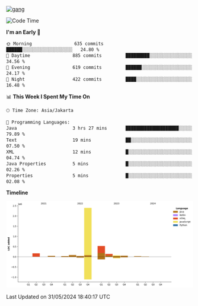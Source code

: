 <!-- [<img src='https://dev.karakun.com/assets/posts/2018-09-16-jc-java-article/3duke_suspects.jpg' alt='java'>](https://github.com/yeahbutstill) -->
[<img src='https://asset-2.tstatic.net/tribunnewswiki/foto/bank/images/Mozart.jpg' alt='gang'>](https://github.com/yeahbutstill)

<!--START_SECTION:waka-->
![Code Time](http://img.shields.io/badge/Code%20Time-2%2C716%20hrs%2045%20mins-blue)

**I'm an Early 🐤** 

```text
🌞 Morning                635 commits         ██████░░░░░░░░░░░░░░░░░░░   24.80 % 
🌆 Daytime                885 commits         █████████░░░░░░░░░░░░░░░░   34.56 % 
🌃 Evening                619 commits         ██████░░░░░░░░░░░░░░░░░░░   24.17 % 
🌙 Night                  422 commits         ████░░░░░░░░░░░░░░░░░░░░░   16.48 % 
```


📊 **This Week I Spent My Time On** 

```text
🕑︎ Time Zone: Asia/Jakarta

💬 Programming Languages: 
Java                     3 hrs 27 mins       ████████████████████░░░░░   79.89 % 
Text                     19 mins             ██░░░░░░░░░░░░░░░░░░░░░░░   07.50 % 
XML                      12 mins             █░░░░░░░░░░░░░░░░░░░░░░░░   04.74 % 
Java Properties          5 mins              █░░░░░░░░░░░░░░░░░░░░░░░░   02.26 % 
Properties               5 mins              █░░░░░░░░░░░░░░░░░░░░░░░░   02.08 % 
```

**Timeline**

![Lines of Code chart](https://raw.githubusercontent.com/yeahbutstill/yeahbutstill/main/assets/bar_graph.png)


 Last Updated on 31/05/2024 18:40:17 UTC
<!--END_SECTION:waka-->
